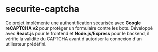 # securite-captcha
Ce projet implémente une authentification sécurisée avec **Google reCAPTCHA v2** pour protéger un formulaire contre les bots. Développé avec **React.js** pour le frontend et **Node.js/Express** pour le backend, il vérifie la validité du CAPTCHA avant d'autoriser la connexion d'un utilisateur prédéfini. 
